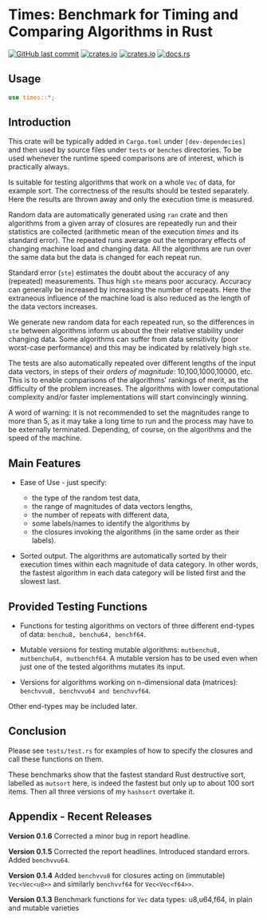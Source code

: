 # Times: Benchmark for Timing and Comparing Algorithms in Rust

[<img alt="GitHub last commit" src="https://img.shields.io/github/last-commit/liborty/times/HEAD?logo=github">](https://github.com/liborty/times)
[<img alt="crates.io" src="https://img.shields.io/crates/v/times?logo=rust">](https://crates.io/crates/times)
[<img alt="crates.io" src="https://img.shields.io/crates/d/times?logo=rust">](https://crates.io/crates/times)
[<img alt="docs.rs" src="https://img.shields.io/docsrs/times?logo=rust">](https://docs.rs/times)

## Usage

```rust
use times::*;
```

## Introduction

This crate will be typically added in `Cargo.toml` under `[dev-dependecies]`  and then used by source files under `tests` or `benches` directories. To be used whenever the runtime speed comparisons are of interest, which is practically always.

Is suitable for testing algorithms that work on a whole `Vec` of data, for example sort. The correctness of the results
should be tested separately. Here the results are thrown away and only the execution time is measured.

Random data are automatically generated using `ran` crate and then algorithms from a given array of closures are repeatedly run and their statistics are collected (arithmetic mean of the execution *times* and its standard error). The repeated runs  average out the temporary effects of changing machine load and changing data. All the algorithms are run over the same data but the data is changed for each repeat run.

Standard error (`ste`) estimates the doubt about the accuracy of any (repeated) measurements. Thus high `ste` means poor accuracy. Accuracy can generally be increased  by increasing the number of repeats. Here the extraneous influence of the machine load is also reduced as the length of the data vectors increases.

We generate new random data for each repeated run, so the differences in `ste` between algorithms inform us about the their relative stability under changing data. Some algorithms can suffer from data sensitivity (poor worst-case performance) and this may be indicated by relatively high `ste`.

The tests are also automatically repeated over different lengths of the input data vectors, in steps of their *orders of magnitude*: 10,100,1000,10000, etc. This is to enable comparisons of the algorithms' rankings of merit, as the difficulty of the problem increases. The algorithms with lower computational complexity and/or faster implementations will start convincingly winning. 

A word of warning: it is not recommended to set the magnitudes range to more than 5, as it may take a long time to run and the process may have to be externally terminated. Depending, of course, on the algorithms and the speed of the machine.

## Main Features

* Ease of Use - just specify:
  * the type of the random test data,
  * the range of magnitudes of data vectors lengths,
  * the number of repeats with different data,
  * some labels/names to identify the algorithms by
  * the closures invoking the algorithms (in the same order as their labels).

* Sorted output. The algorithms are automatically sorted by their execution times within each magnitude of data category. In other words, the fastest algorithm in each data category will be listed first and the slowest last.

## Provided Testing Functions

* Functions for testing algorithms on vectors of three different end-types of data: `benchu8, benchu64, benchf64`. 

* Mutable versions for testing mutable algorithms: `mutbenchu8, mutbenchu64, mutbenchf64`. A mutable version has to be used even when just one of the tested algorithms mutates its input.

 * Versions for algorithms working on n-dimensional data (matrices): `benchvvu8, benchvvu64 and benchvvf64`.

 Other end-types may be included later.

## Conclusion

Please see `tests/test.rs` for examples of how to specify the closures and call these functions on them.

These benchmarks show that the fastest standard Rust destructive sort, labelled as `mutsort` here, is indeed the fastest but only up to about 100 sort items. Then all three versions of my `hashsort` overtake it.

## Appendix - Recent Releases

**Version 0.1.6** Corrected a minor bug in report headline.

**Version 0.1.5** Corrected the report headlines. Introduced standard errors. Added `benchvvu64`.

**Version 0.1.4** Added `benchvvu8` for closures acting on (immutable) `Vec<Vec<u8>>` and similarly `benchvvf64` for `Vec<Vec<f64>>`.

**Version 0.1.3** Benchmark functions for `Vec` data types: u8,u64,f64, in plain and mutable varieties

